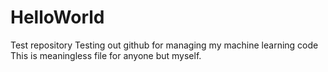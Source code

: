 # HelloWorld
Test repository
Testing out github for managing my machine learning code
This is meaningless file for anyone but myself.
